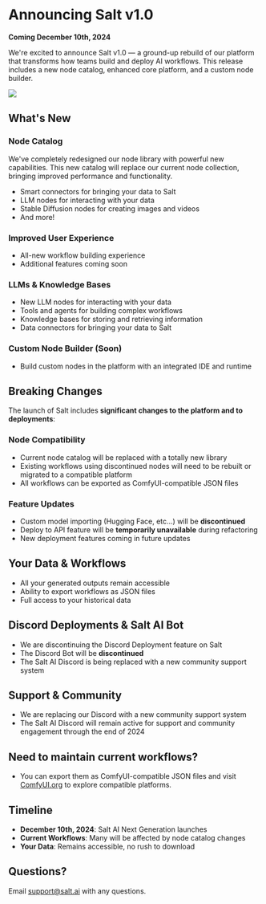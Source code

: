 # Announcing Salt v1.0

**Coming December 10th, 2024**

We're excited to announce Salt v1.0 — a ground-up rebuild of our platform that transforms how teams build and deploy AI workflows. This release includes a new node catalog, enhanced core platform, and a custom node builder.

<img src="/images/index.jpg" class='rounded-lg'>

## What's New

### Node Catalog

We've completely redesigned our node library with powerful new capabilities. This new catalog will replace our current node collection, bringing improved performance and functionality.

- Smart connectors for bringing your data to Salt
- LLM nodes for interacting with your data
- Stable Diffusion nodes for creating images and videos
- And more!

### Improved User Experience

- All-new workflow building experience
- Additional features coming soon

### LLMs & Knowledge Bases

- New LLM nodes for interacting with your data
- Tools and agents for building complex workflows
- Knowledge bases for storing and retrieving information
- Data connectors for bringing your data to Salt

### Custom Node Builder (Soon)

- Build custom nodes in the platform with an integrated IDE and runtime

## Breaking Changes

The launch of Salt includes **significant changes to the platform and to deployments**:

### Node Compatibility

- Current node catalog will be replaced with a totally new library
- Existing workflows using discontinued nodes will need to be rebuilt or migrated to a compatible platform
- All workflows can be exported as ComfyUI-compatible JSON files

### Feature Updates

- Custom model importing (Hugging Face, etc...) will be **discontinued**
- Deploy to API feature will be **temporarily unavailable** during refactoring
- New deployment features coming in future updates

## Your Data & Workflows

- All your generated outputs remain accessible
- Ability to export workflows as JSON files
- Full access to your historical data

## Discord Deployments & Salt AI Bot

- We are discontinuing the Discord Deployment feature on Salt
- The Discord Bot will be **discontinued**
- The Salt AI Discord is being replaced with a new community support system

## Support & Community

- We are replacing our Discord with a new community support system
- The Salt AI Discord will remain active for support and community engagement through the end of 2024

## Need to maintain current workflows?

- You can export them as ComfyUI-compatible JSON files and visit [ComfyUI.org](https://comfy.org) to explore compatible platforms.

## Timeline

- **December 10th, 2024**: Salt AI Next Generation launches
- **Current Workflows**: Many will be affected by node catalog changes
- **Your Data**: Remains accessible, no rush to download

## Questions?

Email support@salt.ai with any questions.
